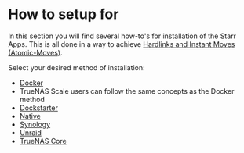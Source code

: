 # How to setup for

In this section you will find several how-to's for installation of the Starr Apps.
This is all done in a way to achieve [Hardlinks and Instant Moves (Atomic-Moves)](/Hardlinks/Hardlinks-and-Instant-Moves/).

Select your desired method of installation:

- [Docker](/Hardlinks/How-to-setup-for/Docker/)
 - TrueNAS Scale users can follow the same concepts as the Docker method
- [Dockstarter](/Hardlinks/How-to-setup-for/Dockstarter/)
- [Native](/Hardlinks/How-to-setup-for/Native/)
- [Synology](/Hardlinks/How-to-setup-for/Synology/)
- [Unraid](/Hardlinks/How-to-setup-for/Unraid/)
- [TrueNAS Core](/Hardlinks/How-to-setup-for/TrueNAS-Core/)
